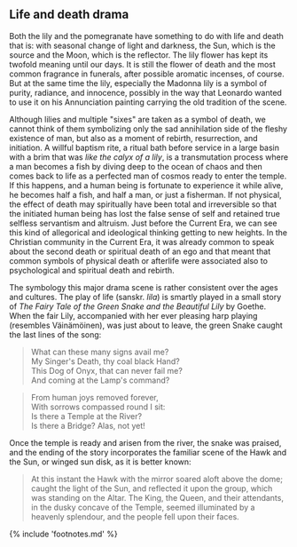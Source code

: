 ## Life and death drama

Both the lily and the pomegranate have something to do with life and death that is: with seasonal change of light and darkness, the Sun, which is the source and the Moon, which is the reflector. The lily flower has kept its twofold meaning until our days. It is still the flower of death and the most common fragrance in funerals, after possible aromatic incenses, of course. But at the same time the lily, especially the Madonna lily is a symbol of purity, radiance, and innocence, possibly in the way that Leonardo wanted to use it on his Annunciation painting<!-- cite author="wikipedia.org" title="Annunciation (Leonardo)" date="" location="" type="website" href="https://en.wikipedia.org/wiki/Annunciation_(Leonardo)" --> carrying the old tradition of the scene.

Although lilies and multiple "sixes" are taken as a symbol of death, we cannot think of them symbolizing only the sad annihilation side of the fleshy existence of man, but also as a moment of rebirth, resurrection, and initiation. A willful baptism rite, a ritual bath before service in a large basin with a brim that was *like the calyx of a lily*<!-- cite author="wikipedia.org" title="Molten Sea" date="" location="" type="website" href="https://en.wikipedia.org/wiki/Molten_Sea" -->, is a transmutation process where a man becomes a fish by diving deep to the ocean of chaos and then comes back to life as a perfected man of cosmos ready to enter the temple. If this happens, and a human being is fortunate to experience it while alive, he becomes half a fish, and half a man, or just a fisherman. If not physical, the effect of death may spiritually have been total and irreversible so that the initiated human being has lost the false sense of self and retained true selfless servantism and altruism. Just before the Current Era, we can see this kind of allegorical and ideological thinking getting to new heights. In the Christian community in the Current Era, it was already common to speak about the second death or spiritual death of an ego<!-- cite author="" title="New Testament" date="" location="Galatians 2:20, Ephesians 4:22-24" type="selfref" href="#" --> and that meant that common symbols of physical death or afterlife were associated also to psychological and spiritual death and rebirth.

The symbology this major drama scene is rather consistent over the ages and cultures. The play of life (sanskr. *lila*) is smartly played in a small story of *The Fairy Tale of the Green Snake and the Beautiful Lily*<!-- cite author="Johann Wolfgang von Goethe" title="The Fairy Tale of the Green Snake and the Beautiful Lily" date="1795" location="" type="Novel" href="http://wn.rsarchive.org/RelAuthors/GoetheJW/GreenSnake.html" --> by Goethe. When the fair Lily, accompanied with her ever pleasing harp playing (resembles Väinämöinen), was just about to leave, the green Snake caught the last lines of the song:

> What can these many signs avail me?<br/>
	My Singer's Death, thy coal black Hand?<br/>
	This Dog of Onyx, that can never fail me?<br/>
	And coming at the Lamp's command?<br/>

> From human joys removed forever,<br/>
	With sorrows compassed round I sit:<br/>
	Is there a Temple at the River?<br/>
	Is there a Bridge? Alas, not yet!

Once the temple is ready and arisen from the river, the snake was praised, and the ending of the story incorporates the familiar scene of the Hawk and the Sun, or winged sun disk<!-- cite author="wikipedia.org" title="Winged sun" date="" location="" type="website" href="https://en.wikipedia.org/wiki/Winged_sun" -->, as it is better known<!-- cite author="Johann Wolfgang von Goethe" title="The Fairy Tale of the Green Snake and the Beautiful Lily" date="1795" location="" type="Novel" href="http://wn.rsarchive.org/RelAuthors/GoetheJW/GreenSnake.html" -->:

> At this instant the Hawk with the mirror soared aloft above the dome; caught the light of the Sun, and reflected it upon the group, which was standing on the Altar. The King, the Queen, and their attendants, in the dusky concave of the Temple, seemed illuminated by a heavenly splendour, and the people fell upon their faces.

{% include 'footnotes.md' %}
